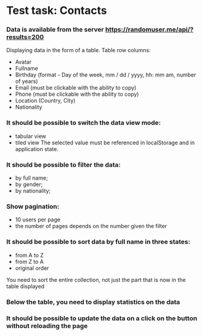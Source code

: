 # Test task: Contacts


### Data is available from the server https://randomuser.me/api/?results=200

Displaying data in the form of a table.
Table row columns:

- Avatar
- Fullname
- Birthday (format - Day of the week, mm / dd / yyyy, hh: mm am, number of years)
- Email (must be clickable with the ability to copy)
- Phone (must be clickable with the ability to copy)
- Location (Country, City)
- Nationality

### It should be possible to switch the data view mode:
* tabular view
* tiled view
The selected value must be referenced in localStorage and in application state.


### It should be possible to filter the data:
* by full name;
* by gender;
* by nationality;



### Show pagination:
* 10 users per page
* the number of pages depends on the number given the filter



### It should be possible to sort data by full name in three states:

* from A to Z
* from Z to A
* original order

You need to sort the entire collection, not just the part that is now in the table
displayed

### Below the table, you need to display statistics on the data

### It should be possible to update the data on a click on the button without reloading the page


